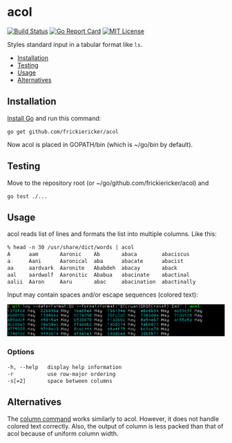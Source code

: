 acol
====

[![Build Status][travis-badge]][travis-url]
[![Go Report Card][report-badge]][report-url]
[![MIT License][license-badge]](LICENSE.txt)

Styles standard input in a tabular format like `ls`.

- [Installation](#installation)
- [Testing](#installation)
- [Usage](#usage)
- [Alternatives](#alternatives)

[travis-badge]: https://travis-ci.org/frickiericker/acol.svg?branch=master
[travis-url]: https://travis-ci.org/frickiericker/acol
[report-badge]: https://goreportcard.com/badge/github.com/frickiericker/acol
[report-url]: https://goreportcard.com/report/github.com/frickiericker/acol
[license-badge]: http://img.shields.io/badge/license-MIT-blue.svg

## Installation

[Install Go](https://golang.org/doc/install) and run this command:

    go get github.com/frickiericker/acol

Now acol is placed in GOPATH/bin (which is ~/go/bin by default).

## Testing

Move to the repository root (or ~/go/github.com/frickiericker/acol) and

    go test ./...

## Usage

acol reads list of lines and formats the list into multiple columns. Like this:

    % head -n 30 /usr/share/dict/words | acol
    A      aam       Aaronic    Ab       abaca        abaciscus
    a      Aani      Aaronical  aba      abacate      abacist
    aa     aardvark  Aaronite   Ababdeh  abacay       aback
    aal    aardwolf  Aaronitic  Ababua   abacinate    abactinal
    aalii  Aaron     Aaru       abac     abacination  abactinally

Input may contain spaces and/or escape sequences (colored text):

![Screenshot](screenshot_colors.png)

### Options

    -h, --help   display help information
    -r           use row-major ordering
    -s[=2]       space between columns

## Alternatives

The [column command][man-column] works similarly to acol. However, it does not
handle colored text correctly. Also, the output of column is less packed than
that of acol because of uniform column width.

[man-column]: https://linux.die.net/man/1/column
